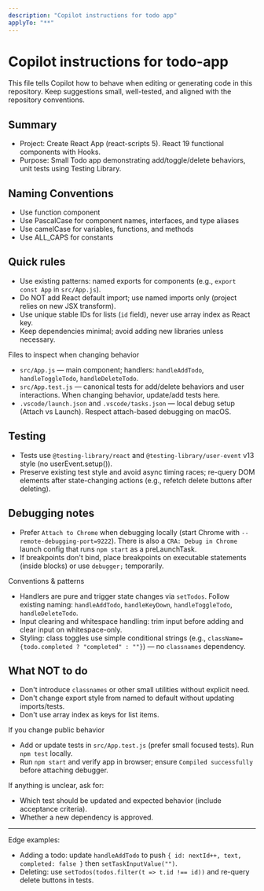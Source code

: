 ```yaml
---
description: "Copilot instructions for todo app"
applyTo: "**"
---
```


# Copilot instructions for todo-app

This file tells Copilot how to behave when editing or generating code in this repository. Keep suggestions small, well-tested, and aligned with the repository conventions.

## Summary

- Project: Create React App (react-scripts 5). React 19 functional components with Hooks.
- Purpose: Small Todo app demonstrating add/toggle/delete behaviors, unit tests using Testing Library.

## Naming Conventions

- Use function component
- Use PascalCase for component names, interfaces, and type aliases
- Use camelCase for variables, functions, and methods
- Use ALL_CAPS for constants

## Quick rules

- Use existing patterns: named exports for components (e.g., `export const App` in `src/App.js`).
- Do NOT add React default import; use named imports only (project relies on new JSX transform).
- Use unique stable IDs for lists (`id` field), never use array index as React key.
- Keep dependencies minimal; avoid adding new libraries unless necessary.

Files to inspect when changing behavior

- `src/App.js` — main component; handlers: `handleAddTodo`, `handleToggleTodo`, `handleDeleteTodo`.
- `src/App.test.js` — canonical tests for add/delete behaviors and user interactions. When changing behavior, update/add tests here.
- `.vscode/launch.json` and `.vscode/tasks.json` — local debug setup (Attach vs Launch). Respect attach-based debugging on macOS.

## Testing

- Tests use `@testing-library/react` and `@testing-library/user-event` v13 style (no userEvent.setup()).
- Preserve existing test style and avoid async timing races; re-query DOM elements after state-changing actions (e.g., refetch delete buttons after deleting).

## Debugging notes

- Prefer `Attach to Chrome` when debugging locally (start Chrome with `--remote-debugging-port=9222`). There is also a `CRA: Debug in Chrome` launch config that runs `npm start` as a preLaunchTask.
- If breakpoints don't bind, place breakpoints on executable statements (inside blocks) or use `debugger;` temporarily.

Conventions & patterns

- Handlers are pure and trigger state changes via `setTodos`. Follow existing naming: `handleAddTodo`, `handleKeyDown`, `handleToggleTodo`, `handleDeleteTodo`.
- Input clearing and whitespace handling: trim input before adding and clear input on whitespace-only.
- Styling: class toggles use simple conditional strings (e.g., `className={todo.completed ? "completed" : ""}`) — no `classnames` dependency.

## What NOT to do

- Don't introduce `classnames` or other small utilities without explicit need.
- Don't change export style from named to default without updating imports/tests.
- Don't use array index as keys for list items.

If you change public behavior

- Add or update tests in `src/App.test.js` (prefer small focused tests). Run `npm test` locally.
- Run `npm start` and verify app in browser; ensure `Compiled successfully` before attaching debugger.

If anything is unclear, ask for:

- Which test should be updated and expected behavior (include acceptance criteria).
- Whether a new dependency is approved.

---

Edge examples:

- Adding a todo: update `handleAddTodo` to push `{ id: nextId++, text, completed: false }` then `setTaskInputValue("")`.
- Deleting: use `setTodos(todos.filter(t => t.id !== id))` and re-query delete buttons in tests.
